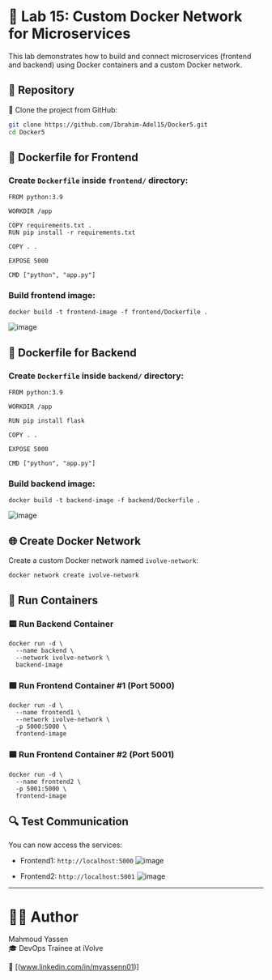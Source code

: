 # 🧪 Lab 15: Custom Docker Network for Microservices

This lab demonstrates how to build and connect microservices (frontend and backend) using Docker containers and a custom Docker network.

## 🔗 Repository
📁 Clone the project from GitHub:
```bash
git clone https://github.com/Ibrahim-Adel15/Docker5.git
cd Docker5
```
## 🐳 Dockerfile for Frontend
### Create `Dockerfile` inside `frontend/` directory:
```
FROM python:3.9

WORKDIR /app

COPY requirements.txt .
RUN pip install -r requirements.txt

COPY . .

EXPOSE 5000

CMD ["python", "app.py"]
```
### Build frontend image:
```
docker build -t frontend-image -f frontend/Dockerfile .
```
![image](https://github.com/user-attachments/assets/d3a856f1-2db8-43d2-8a43-ed8cc2201470)

## 🐳 Dockerfile for Backend
### Create `Dockerfile` inside `backend/` directory:
```
FROM python:3.9

WORKDIR /app

RUN pip install flask

COPY . .

EXPOSE 5000

CMD ["python", "app.py"]
```
### Build backend image:
```
docker build -t backend-image -f backend/Dockerfile .
```
![image](https://github.com/user-attachments/assets/839bbce1-8cf8-4bb2-af70-f42f6709ab31)

## 🌐 Create Docker Network
Create a custom Docker network named `ivolve-network`:
```
docker network create ivolve-network
```
## 🚀 Run Containers
### 🟨 Run Backend Container
```
docker run -d \
  --name backend \
  --network ivolve-network \
  backend-image
```
### 🟩 Run Frontend Container #1 (Port 5000)
```
docker run -d \
  --name frontend1 \
  --network ivolve-network \
  -p 5000:5000 \
  frontend-image
```
### 🟦 Run Frontend Container #2 (Port 5001)
```
docker run -d \
  --name frontend2 \
  -p 5001:5000 \
  frontend-image
```
## 🔍 Test Communication
You can now access the services:
- Frontend1: `http://localhost:5000`
![image](https://github.com/user-attachments/assets/891e797e-07a3-4756-98a0-f7d074cc0fd7)

- Frontend2: `http://localhost:5001`
![image](https://github.com/user-attachments/assets/d7d55aa7-c9e3-487d-a726-1f3715bb809c)


---
# 👨‍💻 Author  
Mahmoud Yassen  
🎓 DevOps Trainee at iVolve

🔗 [(www.linkedin.com/in/myassenn01)]








